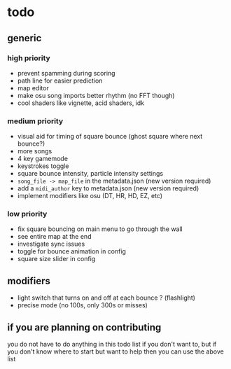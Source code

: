 # todo

## generic

### high priority

- prevent spamming during scoring
- path line for easier prediction
- map editor
- make osu song imports better rhythm (no FFT though)
- cool shaders like vignette, acid shaders, idk

### medium priority

- visual aid for timing of square bounce (ghost square where next bounce?)
- more songs
- 4 key gamemode
- keystrokes toggle
- square bounce intensity, particle intensity settings
- `song_file -> map_file` in the metadata.json (new version required)
- add a `midi_author` key to metadata.json (new version required)
- implement modifiers like osu (DT, HR, HD, EZ, etc)

### low priority

- fix square bouncing on main menu to go through the wall
- see entire map at the end
- investigate sync issues
- toggle for bounce animation in config
- square size slider in config

## modifiers

- light switch that turns on and off at each bounce ? (flashlight)
- precise mode (no 100s, only 300s or misses)

## if you are planning on contributing

you do not have to do anything in this todo list if you don't want to, but if you don't know where to start but want to help then you can use the above list
